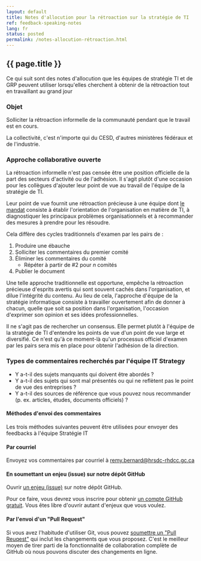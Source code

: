 ```yaml
---
layout: default
title: Notes d'allocution pour la rétroaction sur la stratégie de TI
ref: feedback-speaking-notes
lang: fr
status: posted
permalink: /notes-allocution-rétroaction.html
---
```


## {{ page.title }}

Ce qui suit sont des notes d'allocution que les équipes de stratégie TI et de GRP peuvent utiliser lorsqu'elles cherchent à obtenir de la rétroaction tout en travaillant au grand jour

### Objet

Solliciter la rétroaction informelle de la communauté pendant que le travail est en cours.

La collectivité, c'est n'importe qui du CESD, d'autres ministères fédéraux et de l'industrie.

### Approche collaborative ouverte

La rétroaction informelle n'est pas censée être une position officielle de la part des secteurs d'activité ou de l'adhésion. Il s'agit plutôt d'une occasion pour les collègues d'ajouter leur point de vue au travail de l'équipe de la stratégie de TI.

Leur point de vue fournit une rétroaction précieuse à une équipe dont [le mandat](mandate.html) consiste à établir l'orientation de l'organisation en matière de TI, à diagnostiquer les principaux problèmes organisationnels et à recommander des mesures à prendre pour les résoudre.

Cela diffère des cycles traditionnels d'examen par les pairs de :

1. Produire une ébauche
2. Solliciter les commentaires du premier comité
3. Éliminer les commentaires du comité
    - Répéter à partir de \#2 pour *n* comités
4. Publier le document

Une telle approche traditionnelle est opportune, empêche la rétroaction précieuse d'esprits avertis qui sont souvent cachés dans l'organisation, et dilue l'intégrité du contenu. Au lieu de cela, l'approche d'équipe de la stratégie informatique consiste à travailler ouvertement afin de donner à chacun, quelle que soit sa position dans l'organisation, l'occasion d'exprimer son opinion et ses idées professionnelles.

Il ne s'agit pas de rechercher un consensus. Elle permet plutôt à l'équipe de la stratégie de TI d'entendre les points de vue d'un point de vue large et diversifié. Ce n'est qu'à ce moment-là qu'un processus officiel d'examen par les pairs sera mis en place pour obtenir l'adhésion de la direction.

### Types de commentaires recherchés par l'équipe IT Strategy

- Y a-t-il des sujets manquants qui doivent être abordés ?
- Y a-t-il des sujets qui sont mal présentés ou qui ne reflètent pas le point de vue des entreprises ?
- Y a-t-il des sources de référence que vous pouvez nous recommander (p. ex. articles, études, documents officiels) ?

#### Méthodes d'envoi des commentaires

Les trois méthodes suivantes peuvent être utilisées pour envoyer des feedbacks à l'équipe Stratégie IT

#### Par courriel

Envoyez vos commentaires par courriel à remy.bernard@hrsdc-rhdcc.gc.ca

#### En soumettant un enjeu (issue) sur notre dépôt GitHub

Ouvrir [un enjeu (issue)](ttps://github.com/sara-sabr/ITStrategy/issues) sur notre dépôt GitHub.

Pour ce faire, vous devrez vous inscrire pour obtenir [un compte GitHub gratuit](https://github.com/join). Vous êtes libre d'ouvrir autant d'enjeux que vous voulez.

#### Par l'envoi d'un "Pull Request"

Si vous avez l'habitude d'utiliser Git, vous pouvez [soumettre un "Pull Reuqest"](https://help.github.com/en/articles/about-pull-requests) qui inclut les changements que vous proposez. C'est le meilleur moyen de tirer parti de la fonctionnalité de collaboration complète de GitHub où nous pouvons discuter des changements en ligne.
